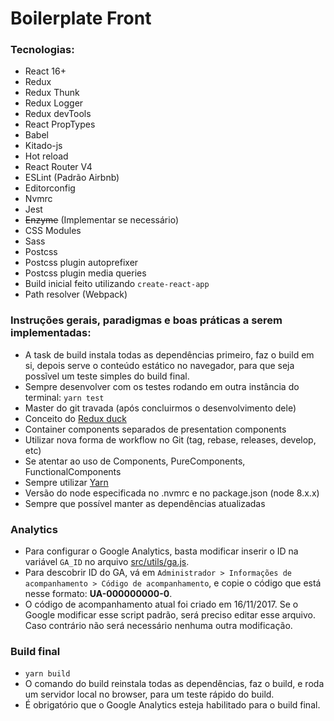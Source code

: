 # Boilerplate Front

### Tecnologias:

 - React 16+
 - Redux
 - Redux Thunk
 - Redux Logger
 - Redux devTools
 - React PropTypes
 - Babel
 - Kitado-js
 - Hot reload
 - React Router V4
 - ESLint (Padrão Airbnb)
 - Editorconfig
 - Nvmrc
 - Jest
 - ~~Enzyme~~ (Implementar se necessário)
 - CSS Modules
 - Sass
 - Postcss
 - Postcss plugin autoprefixer
 - Postcss plugin media queries
 - Build inicial feito utilizando `create-react-app`
 - Path resolver (Webpack)

### Instruções gerais, paradigmas e boas práticas a serem implementadas:

  - A task de build instala todas as dependências primeiro, faz o build em si, depois serve o conteúdo estático no navegador, para que seja possĩvel um teste simples do build final.
  - Sempre desenvolver com os testes rodando em outra instância do terminal: `yarn test`
  - Master do git travada (após concluirmos o desenvolvimento dele)
  - Conceito do [Redux duck](https://github.com/erikras/ducks-modular-redux)
  - Container components separados de presentation components
  - Utilizar nova forma de workflow no Git (tag, rebase, releases, develop, etc)
  - Se atentar ao uso de Components, PureComponents, FunctionalComponents
  - Sempre utilizar [Yarn](https://yarnpkg.com/pt-br/)
  - Versão do node especificada no .nvmrc e no package.json (node 8.x.x)
  - Sempre que possível manter as dependências atualizadas

  ### Analytics
  - Para configurar o Google Analytics, basta modificar inserir o ID na variável `GA_ID` no arquivo [src/utils/ga.js](https://github.com/Kitado/kitado-spa-boilerplate/blob/master/src/utils/ga.js).
  - Para descobrir ID do GA, vá em `Administrador > Informações de acompanhamento > Código de acompanhamento`, e copie o código que está nesse formato: **UA-000000000-0**.
  - O código de acompanhamento atual foi criado em 16/11/2017. Se o Google modificar esse script padrão, será preciso editar esse arquivo. Caso contrário não será necessário nenhuma outra modificação.

  ### Build final
  - `yarn build`
  - O comando do build reinstala todas as dependências, faz o build, e roda um servidor local no browser, para um teste rápido do build.
  - É obrigatório que o Google Analytics esteja habilitado para o build final.